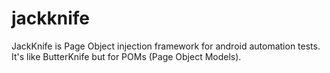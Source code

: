 # jackknife
JackKnife is Page Object injection framework for android automation tests. It's like ButterKnife but for POMs (Page Object Models).
